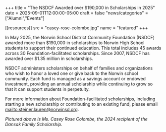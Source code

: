 +++
title = "The NSDCF Awarded over $190,000 in Scholarships in 2025"
date    = 2025-09-01T12:00:00-05:00
draft   = false
"news/categories" = ["Alumni","Events"]

[[resources]]
  src  = "casey-rose-colombe.jpg"
  name = "featured"
+++

In May 2025, the Norwin School District Community Foundation (NSDCF) awarded more than $190,000 in scholarships to Norwin High School students to support their continued education. This total includes 45 awards across 30 Foundation-facilitated scholarships. Since 2007, NSDCF has awarded over $1.35 million in scholarships.

NSDCF administers scholarships on behalf of families and organizations who wish to honor a loved one or give back to the Norwin school community. Each fund is managed as a savings account or endowed investment, providing an annual scholarship while continuing to grow so that it can support students in perpetuity.

For more information about Foundation-facilitated scholarships, including starting a new scholarship or contributing to an existing fund, please email [mailto:steiner.lauren@norwinsd.org](mailto:steiner.lauren@norwinsd.org).

*Pictured above is Ms. Casey Rose Colombe, the 2024 recipient of the Dansak Family Scholarship.*